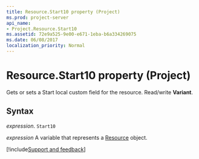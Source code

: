 ```yaml
---
title: Resource.Start10 property (Project)
ms.prod: project-server
api_name:
- Project.Resource.Start10
ms.assetid: 72e9a525-9e00-e671-1eba-b6a334269075
ms.date: 06/08/2017
localization_priority: Normal
---
```



# Resource.Start10 property (Project)

Gets or sets a Start local custom field for the resource. Read/write  **Variant**.


## Syntax

_expression_. `Start10`

_expression_ A variable that represents a [Resource](./Project.Resource.md) object.

[!include[Support and feedback](~/includes/feedback-boilerplate.md)]